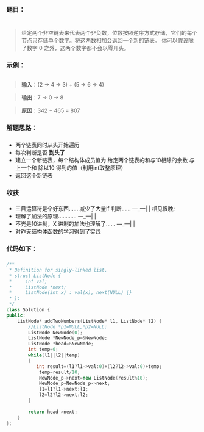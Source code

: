 ### 题目：<h1>
> 给定两个非空链表来代表两个非负数，位数按照逆序方式存储，它们的每个节点只存储单个数字。将这两数相加会返回一个新的链表。
> 你可以假设除了数字 0 之外，这两个数字都不会以零开头。
### 示例： <h2>
> **输入**：(2 -> 4 -> 3) + (5 -> 6 -> 4)

>  **输出**：7 -> 0 -> 8

> **原因**：342 + 465 = 807
### 解题思路： <h3>
- 两个链表同时从头开始遍历
- 每次判断是否 **到头了**
- 建立一个新链表，每个结构体成员值为 给定两个链表的和与10相除的余数 与 上一个和 除以10 得到的值（利用int取整原理）
- 返回这个新链表
### 收获 <h4>
- 三目运算符是个好东西…… 减少了大量if 判断……  —_—| |  相见恨晚;
- 理解了加法的原理………… —_—| | 
- 不光是10进制，X 进制的加法也理解了…… —_—| |
- 对昨天结构体函数的学习得到了实践
### 代码如下： <h5>
```C++
/**
 * Definition for singly-linked list.
 * struct ListNode {
 *     int val;
 *     ListNode *next;
 *     ListNode(int x) : val(x), next(NULL) {}
 * };
 */
class Solution {
public:
    ListNode* addTwoNumbers(ListNode* l1, ListNode* l2) {
        //ListNode *p1=NULL,*p2=NULL;
        ListNode NewNode(0);
        ListNode *NewNode_p=&NewNode;
        ListNode *head=&NewNode;
        int temp=0;
        while(l1||l2||temp)
        {
           int result=(l1?l1->val:0)+(l2?l2->val:0)+temp;
            temp=result/10;
            NewNode_p->next=new ListNode(result%10);
            NewNode_p=NewNode_p->next;
            l1=l1?l1->next:l1;
            l2=l2?l2->next:l2;
        }
        
        return head->next;
    }
};
```
